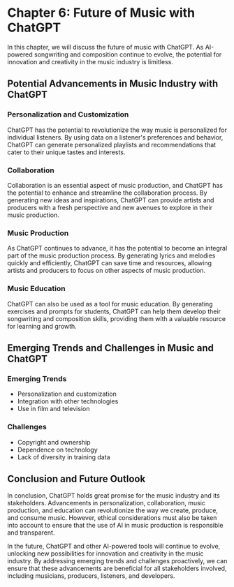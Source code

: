 Chapter 6: Future of Music with ChatGPT
=======================================

In this chapter, we will discuss the future of music with ChatGPT. As AI-powered songwriting and composition continue to evolve, the potential for innovation and creativity in the music industry is limitless.

Potential Advancements in Music Industry with ChatGPT
-----------------------------------------------------

### Personalization and Customization

ChatGPT has the potential to revolutionize the way music is personalized for individual listeners. By using data on a listener's preferences and behavior, ChatGPT can generate personalized playlists and recommendations that cater to their unique tastes and interests.

### Collaboration

Collaboration is an essential aspect of music production, and ChatGPT has the potential to enhance and streamline the collaboration process. By generating new ideas and inspirations, ChatGPT can provide artists and producers with a fresh perspective and new avenues to explore in their music production.

### Music Production

As ChatGPT continues to advance, it has the potential to become an integral part of the music production process. By generating lyrics and melodies quickly and efficiently, ChatGPT can save time and resources, allowing artists and producers to focus on other aspects of music production.

### Music Education

ChatGPT can also be used as a tool for music education. By generating exercises and prompts for students, ChatGPT can help them develop their songwriting and composition skills, providing them with a valuable resource for learning and growth.

Emerging Trends and Challenges in Music and ChatGPT
---------------------------------------------------

### Emerging Trends

* Personalization and customization
* Integration with other technologies
* Use in film and television

### Challenges

* Copyright and ownership
* Dependence on technology
* Lack of diversity in training data

Conclusion and Future Outlook
-----------------------------

In conclusion, ChatGPT holds great promise for the music industry and its stakeholders. Advancements in personalization, collaboration, music production, and education can revolutionize the way we create, produce, and consume music. However, ethical considerations must also be taken into account to ensure that the use of AI in music production is responsible and transparent.

In the future, ChatGPT and other AI-powered tools will continue to evolve, unlocking new possibilities for innovation and creativity in the music industry. By addressing emerging trends and challenges proactively, we can ensure that these advancements are beneficial for all stakeholders involved, including musicians, producers, listeners, and developers.
